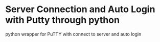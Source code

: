 # Server Connection and Auto Login with Putty through python
python wrapper for PuTTY with connect to server and auto login
